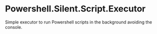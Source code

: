 # Powershell.Silent.Script.Executor
Simple executor to run Powershell scripts in the background avoiding the console.
